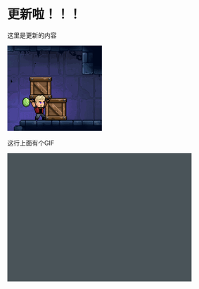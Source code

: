 # 更新啦！！！

这里是更新的内容

![image](https://raw.githubusercontent.com/VeewoGames/NA2Announcements/master/announcements/1.1/20250312_151419_7418916891465035392.png)

这行上面有个GIF

![image](https://raw.githubusercontent.com/VeewoGames/NA2Announcements/master/announcements/1.1/20250312_151422_1686185594700702483.png)

